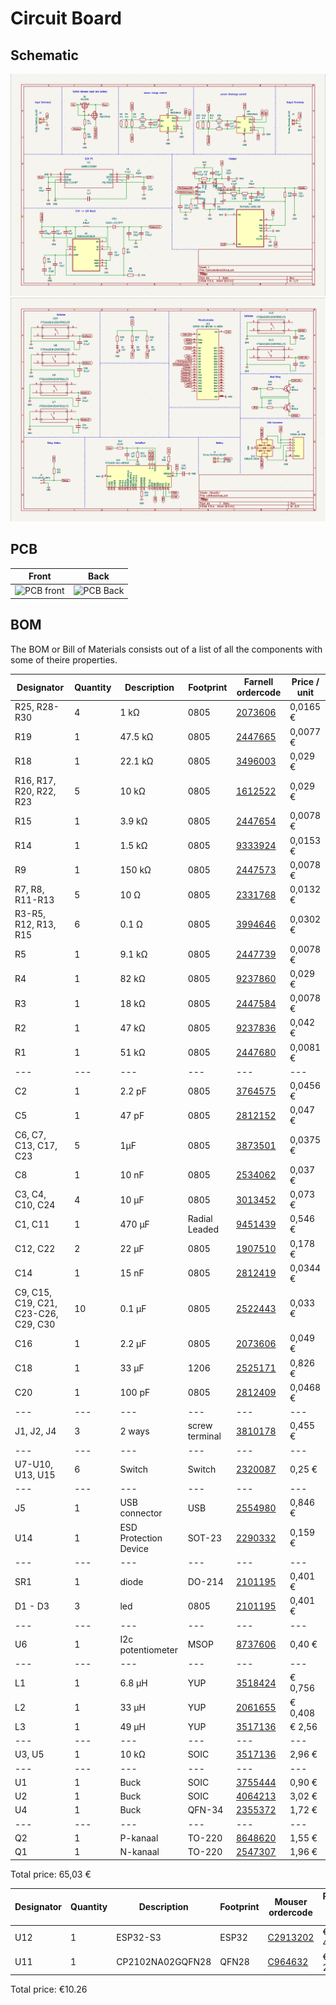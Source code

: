 # Circuit Board

## Schematic

![SchematicPage1](img/schematic-page-1.png)
![SchematicPage2](img/schematic-page-2.png)

## PCB

| Front | Back |
|---|---|
| ![PCB front](img/pcbFront.png) | ![PCB Back](img/pcbBack.png) |

## BOM

The BOM or Bill of Materials consists out of a list of all the components with some of theire properties. 

| Designator | Quantity | Description | Footprint | Farnell ordercode | Price / unit |
|---|---|---|---|---|---|
| R25, R28-R30 | 4 | 1 kΩ | 0805 | [2073606](https://be.farnell.com/multicomp/mcmr08x1001ftl/res-1k-1-0-125w-0805-ceramic/dp/2073606) | 0,0165 € |
| R19 | 1 | 47.5 kΩ | 0805 | [2447665](https://be.farnell.com/multicomp/mcwr08x4752ftl/res-47k5-1-0-125w-thick-film/dp/2447665) | 0,0077 € |
| R18 | 1 | 22.1 kΩ | 0805 | [3496003](https://be.farnell.com/yageo/rc0805fr-0722k1l/res-22k1-1-0-125w-0805-thick-film/dp/3496003) | 0,029 € |
| R16, R17, R20, R22, R23 | 5 | 10 kΩ | 0805 | [1612522](https://be.farnell.com/bourns/cr0805-fx-1002elf/res-10k-1-0-125w-0805-thick-film/dp/1612522) | 0,029 € |
| R15 | 1 | 3.9 kΩ | 0805 | [2447654](https://be.farnell.com/multicomp/mcwr08x3901ftl/res-3k9-1-0-125w-thick-film/dp/2447654) | 0,0078 € |
| R14 | 1 | 1.5 kΩ | 0805 | [9333924](https://be.farnell.com/multicomp/mc01w080551k5/res-1k5-5-0-1w-0805-thick-film/dp/9333924) | 0,0153 € |
| R9 | 1 | 150 kΩ | 0805 | [2447573](https://be.farnell.com/multicomp/mcwr08x1503ftl/res-150k-1-0-125w-thick-film/dp/2447573) | 0,0078 € |
| R7, R8, R11-R13 | 5 | 10 Ω | 0805 | [2331768](https://be.farnell.com/te-connectivity/crgh0805j10r/res-10r-5-0-33w-0805-thick-film/dp/2331768) | 0,0132 € |
| R3-R5, R12, R13, R15 | 6 | 0.1 Ω | 0805 | [3994646](https://be.farnell.com/walsin/ww08xr100ftl/res-r100-0-125w-0805-thick-film/dp/3994646?st=shunt%20resistor) | 0,0302 € |
| R5 | 1 | 9.1 kΩ | 0805 | [2447739](https://be.farnell.com/multicomp/mcwr08x9101ftl/res-9k1-1-0-125w-thick-film/dp/2447739) | 0,0078 € |
| R4 | 1 | 82 kΩ | 0805 | [9237860](https://be.farnell.com/yageo/rc0805fr-0782kl/res-82k-1-0-125w-0805-thick-film/dp/9237860) | 0,029 € |
| R3 | 1 | 18 kΩ | 0805 | [2447584](https://be.farnell.com/multicomp/mcwr08x1802ftl/res-18k-1-0-125w-thick-film/dp/2447584) | 0,0078 € |
| R2 | 1 | 47 kΩ | 0805 | [9237836](https://be.farnell.com/yageo/rc0805fr-0747kl/res-47k-1-0-125w-0805-thick-film/dp/9237836) | 0,042 € |
| R1 | 1 | 51 kΩ | 0805 | [2447680](https://be.farnell.com/multicomp/mcwr08x5102ftl/res-51k-1-0-125w-0805-thick-film/dp/2447680) | 0,0081 € |
|---|---|---|---|---|---|
| C2 | 1 | 2.2 pF | 0805 | [3764575](https://be.farnell.com/yageo/cc0805crnpo9bn2r2/cap-2-2pf-50v-mlcc-0805/dp/3764575) | 0,0456 € |
| C5 | 1 | 47 pF | 0805 | [2812152](https://be.farnell.com/wurth-elektronik/885012007032/cap-47pf-25v-5-c0g-np0-0805/dp/2812152) | 0,047 € |
| C6, C7, C13, C17, C23 | 5 | 1μF | 0805 | [3873501](https://be.farnell.com/yageo/cc0805kkx6s8bb105/cap-1uf-25v-mlcc-0805/dp/3873501) | 0,0375 € |
| C8 | 1 | 10 nF | 0805 | [2534062](https://be.farnell.com/wurth-elektronik/885012207066/cap-0-01-f-25v-10-x7r-0805/dp/2534062) | 0,037 € |
| C3, C4, C10, C24 | 4 | 10 μF | 0805 | [3013452](https://be.farnell.com/samsung-electro-mechanics/cl21a106kaynnne/cap-10uf-25v-mlcc-0805/dp/3013452) | 0,073 € |
| C1, C11 | 1 | 470 μF | Radial Leaded | [9451439](https://be.farnell.com/multicomp/mcgpr50v477m13x21/cap-470-f-50v-20/dp/9451439) | 0,546 € |
| C12, C22 | 2 | 22 μF | 0805 | [1907510](https://be.farnell.com/murata/grm21br61e226me44l/cap-22-f-25v-20-x5r-0805/dp/1907510) | 0,178 € |
| C14 | 1 | 15 nF | 0805 | [2812419](https://be.farnell.com/wurth-elektronik/885012207067/cap-0-015-f-25v-10-x7r-0805/dp/2812419) | 0,0344 € |
| C9, C15, C19, C21, C23-C26, C29, C30 | 10 | 0.1 μF | 0805 | [2522443](https://be.farnell.com/kemet/c0805c104z3vactu/cap-0-1-f-25v-y5v-0805/dp/2522443) | 0,033 € |
| C16 | 1 | 2.2 μF | 0805 | [2073606](https://be.farnell.com/samsung-electro-mechanics/cl21a225kafnnne/cap-2-2uf-25v-mlcc-0805/dp/3013458) | 0,049 € |
| C18 | 1 | 33 μF | 1206 | [2525171](https://be.farnell.com/tdk/c3216x5r1e336m160ac/cap-33-f-25v-20-x5r-1206/dp/2525171) | 0,826 € |
| C20 | 1 | 100 pF | 0805 | [2812409](https://be.farnell.com/wurth-elektronik/885012207054/cap-100pf-25v-10-x7r-0805/dp/2812409) | 0,0468 € |
|---|---|---|---|---|---|
| J1, J2, J4 | 3 | 2 ways | screw terminal | [3810178](https://be.farnell.com/amphenol-anytek/yo0221500000g/tb-wire-to-brd-r-a-2way-16awg/dp/3810178) | 0,455 € |
|---|---|---|---|---|---|
| U7-U10, U13, U15 | 6 | Switch | Switch | [2320087](https://be.farnell.com/c-k-components/pts645sm43smtr92lfs/switch-spst-0-05a-12vdc-smd-4/dp/2320087) | 0,25 € |
|---|---|---|---|---|---|
| J5 | 1 | USB connector | USB | [2554980](https://be.farnell.com/hirose-hrs/zx62d-b-5p8-30/micro-usb-2-0-type-b-rcpt-smt/dp/2554980?st=zx62d-b-5p8) | 0,846 € |
| U14 | 1 | ESD Protection Device | SOT-23 | [2290332](https://be.farnell.com/kingbright/kp-2012seck/led-0805-250mcd-orange/dp/2290332) | 0,159 € |
|---|---|---|---|---|---|
| SR1 | 1 | diode | DO-214 | [2101195](https://be.farnell.com/multicomp/ss34a/diode-rectifier-3a-40v-do-214ac/dp/2101195?st=ss34) | 0,401 € |
| D1 - D3 | 3 | led | 0805 | [2101195](https://be.farnell.com/multicomp/ss34a/diode-rectifier-3a-40v-do-214ac/dp/2101195?st=ss34) | 0,401 € |
|---|---|---|---|---|---|
| U6 | 1 | I2c potentiometer | MSOP | [8737606](https://be.farnell.com/microchip/mcp4531-103e-ms/dpot-single-7bit-v-i2c-8msop/dp/1698946?st=digital%20potentiometer) |0,40 € |
|---|---|---|---|---|---|
| L1 | 1 | 6.8 μH | YUP | [3518424](https://nl.farnell.com/wurth-elektronik/7447720068/inductor-6-8uh-unshielded-3-9a/dp/3518424) | € 0,756 |
| L2 | 1 | 33 μH | YUP | [2061655](https://nl.farnell.com/bourns/srn6045-330m/inductor-33uh-semi-shielded-power/dp/2061655) | € 0,408 |
| L3 | 1 | 49 μH | YUP | [3517136](https://nl.farnell.com/wurth-elektronik/744132/toroidal-inductor-49uh-5-8a-tht/dp/3517136) | € 2,56 |
|---|---|---|---|---|---|
| U3, U5 | 1 | 10 kΩ | SOIC | [3517136](https://be.farnell.com/texas-instruments/ina219bidr/current-power-monitor-11khz-soic/dp/3118166?st=ina219) | 2,96 € |
|---|---|---|---|---|---|
| U1 | 1 | Buck | SOIC | [3755444](https://be.farnell.com/diodes-inc/pam2421aecadjr/dc-dc-conv-boost-520khz-40-to/dp/3755444?st=pam2421) | 0,90 € |
| U2 | 1 | Buck| SOIC | [4064213](https://be.farnell.com/stmicroelectronics/l6981c33dr/dc-dc-conv-sync-buck-400khz-150deg/dp/4064213?st=l6981c) | 3,02 € |
| U4 | 1 | Buck | QFN-34 | [2355372](https://be.farnell.com/onsemi/fan23sv10mmpx/buck-synch-adj-10a-1-5mhz-34pqfn/dp/2355372?st=fan23sv10m) | 1,72 € |
|---|---|---|---|---|---|
| Q2 | 1 | P-kanaal | TO-220 | [8648620](https://be.farnell.com/infineon/irf9540npbf/mosfet-p-100v-23a-to-220/dp/8648620) | 1,55 € |
| Q1 | 1 | N-kanaal | TO-220 | [2547307](https://be.farnell.com/vishay/irfz34pbf/mosfet-n-ch-60v-30a-to-220ab-3/dp/2547307) | 1,96 € |

Total price: 65,03 €

| Designator | Quantity | Description | Footprint | Mouser ordercode | Price / unit |
|---|---|---|---|---|---|
| U12 | 1 | ESP32-S3 | ESP32 | [C2913202](https://www.lcsc.com/product-detail/WiFi-Modules_Espressif-Systems-ESP32-S3-WROOM-1-N16R8_C2913202.html) | € 4.83 |
| U11 | 1 | CP2102NA02GQFN28 | QFN28 | [C964632](https://www.lcsc.com/product-detail/USB-ICs_SILICON-LABS-CP2102N-A02-GQFN28R_C964632.html) | € 2.60 |

Total price: €10.26
